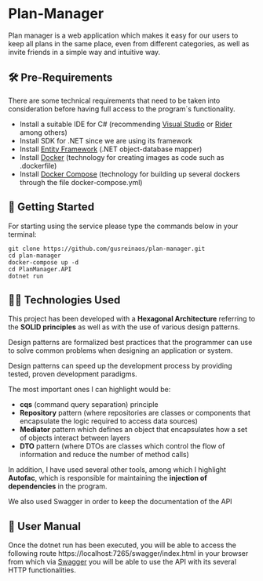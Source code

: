 # Plan-Manager

Plan manager is a web application which makes it easy for our users to keep all plans in the same place, even from different categories, as well as invite  friends in a simple way and intuitive way.

## 🛠 Pre-Requirements 

There are some technical requirements that need to be taken into consideration before having full access to the program´s functionality.
- Install a suitable IDE for C# (recommending [Visual Studio](https://visualstudio.microsoft.com/) or [Rider](https://www.jetbrains.com/rider/) among others)
- Install SDK for .NET since we are using its framework
- Install [Entity Framework](https://docs.microsoft.com/en-us/ef/) (.NET object-database mapper)
- Install [Docker](https://www.docker.com/) (technology for creating images as code such as .dockerfile)
- Install [Docker Compose](https://docs.docker.com/compose/gettingstarted/) (technology for building up several dockers through the file docker-compose.yml)

## 🚀 Getting Started 

For starting using the service please type the commands below in your terminal:
```
git clone https://github.com/gusreinaos/plan-manager.git
cd plan-manager 
docker-compose up -d
cd PlanManager.API
dotnet run
```

## 👨‍💻 Technologies Used 

This project has been developed with a **Hexagonal Architecture** referring to the **SOLID principles** as well as with the use of various design patterns.

Design patterns are formalized best practices that the programmer can use to solve common problems when designing an application or system.

Design patterns can speed up the development process by providing tested, proven development paradigms.

The most important ones I can highlight would be: 

- **cqs** (command query separation) principle 
- **Repository** pattern (where repositories are classes or components that encapsulate the logic required to access data sources)
- **Mediator** pattern which defines an object that encapsulates how a set of objects interact between layers
- **DTO** pattern (where DTOs are classes which control the flow of information and reduce the number of method calls)

In addition, I have used several other tools, among which I highlight **Autofac**, which is responsible for maintaining the **injection of dependencies** in the program.

We also used Swagger in order to keep the documentation of the API

## 📖 User Manual 

Once the dotnet run has been executed, you will be able to access the following route https://localhost:7265/swagger/index.html in your browser from which via [Swagger](https://swagger.io/) you will be able to use the API with its several HTTP functionalities.
